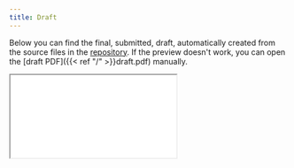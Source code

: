 ```yaml
---
title: Draft
---
```


Below you can find the final, submitted, draft, automatically created from the source files in the [repository](https://github.com/durasj/bachelor-thesis). If the preview doesn't work, you can open the [draft PDF]({{< ref "/" >}}draft.pdf) manually.

<iframe src="{{< ref "/" >}}draft.pdf" width="100%" height="600px">Open the <a href="{{< ref "/" >}}draft.pdf">draft PDF</a> manually.</iframe>
